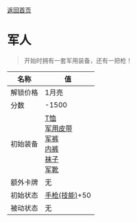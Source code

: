 [返回首页](index.md)  
# 军人  
> 开始时拥有一套军用装备，还有一把枪！  
  
名称  |  值  
----  |  ----  
解锁价格  |  1月亮  
分数  |  -1500  
初始装备  |  [T恤](T-Shirt.md)<br>[军用皮带](BeltMilitary.md)<br>[军裤](MilitaryPants.md)<br>[内裤](Underwear.md)<br>[袜子](Socks.md)<br>[军靴](MilitaryBoots.md)  
额外卡牌  |  无  
初始状态  |  [手枪(技能)](Skill_Handguns.md)+50  
被动状态  |  无  
